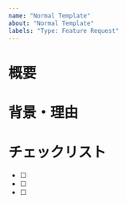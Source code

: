 ```yaml
---
name: "Normal Template"
about: "Normal Template"
labels: "Type: Feature Request"
---
```


# 概要

# 背景・理由

# チェックリスト
- [ ] 
- [ ]
- [ ]